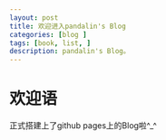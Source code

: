 ```yaml
---
layout: post
title: 欢迎进入pandalin's Blog
categories: [blog ]
tags: [book, list, ]
description: pandalin's Blog。
---
```

# 欢迎语
正式搭建上了github pages上的Blog啦^_^